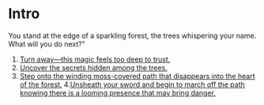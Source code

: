 # Intro

You stand at the edge of a sparkling forest, the trees whispering your name. What will you do next?"

1. [Turn away—this magic feels too deep to trust.](./choice1.md)
2. [Uncover the secrets hidden among the trees.](choice2.md)
3. [Step onto the winding moss-covered path that disappears into the heart of the forest.](choice3.md)
4.[Unsheath your sword and begin to march off the path knowing there is a looming presence that may bring danger.](choice4.md)

